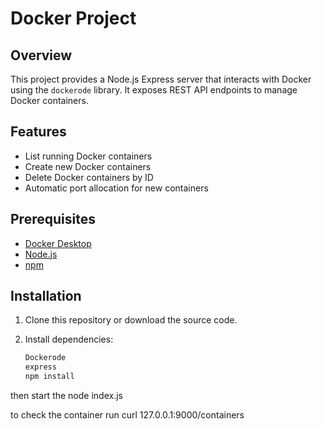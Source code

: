 # Docker Project

## Overview
This project provides a Node.js Express server that interacts with Docker using the `dockerode` library. It exposes REST API endpoints to manage Docker containers.

## Features
- List running Docker containers
- Create new Docker containers
- Delete Docker containers by ID
- Automatic port allocation for new containers

## Prerequisites
- [Docker Desktop](https://www.docker.com/products/docker-desktop/)
- [Node.js](https://nodejs.org/)
- [npm](https://www.npmjs.com/)

## Installation

1. Clone this repository or download the source code.

2. Install dependencies:
   ```bash
   Dockerode
   express
   npm install

then start the node index.js 

to check the container run curl 127.0.0.1:9000/containers
